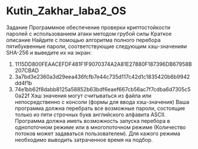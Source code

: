 # Kutin_Zakhar_laba2_OS
Задание
Программное обеспечение проверки криптостойкости паролей с использованием атаки методом грубой силы
Краткое описание
Найдите с помощью алгоритма полного перебора пятибуквенные пароли, соответствующие следующим хэш-значенияи SHA-256 и выведите их на экран:
1.	1115DD800FEAACEFDF481F1F9070374A2A81E27880F187396DB67958B207CBAD 
2.	3a7bd3e2360a3d29eea436fcfb7e44c735d117c42d1c1835420b6b9942dd4f1b 
3.	74e1bb62f8dabb8125a58852b63bdf6eaef667cb56ac7f7cdba6d7305c50a22f 
Хэш значения могут считываться из файла или непосредственно с консоли (формы для ввода хэш-значения)
Ваша программа должна перебрать все возможные пароли, состоящие только из пяти строчных букв английского алфавита ASCII.
Программа должна иметь возможность запуска перебора в однопоточном режиме или в многопоточном режиме (Количество потоков может задаваться пользователем). Для кажого режима необходимо выводить затраченное время на подбор.
